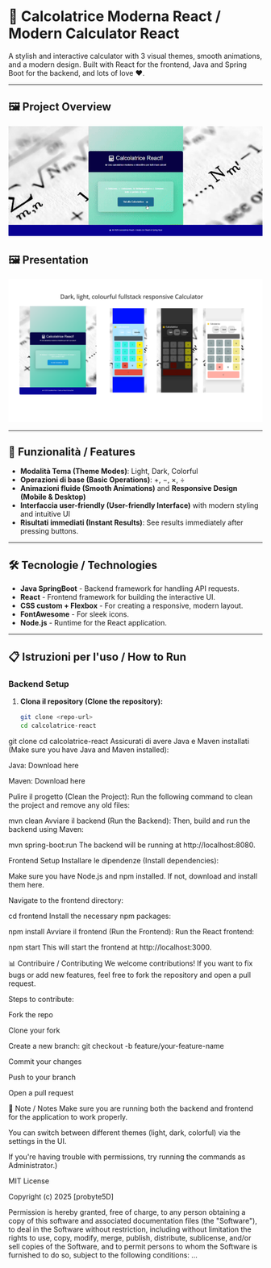 # 🧮 **Calcolatrice Moderna React / Modern Calculator React**

A stylish and interactive calculator with 3 visual themes, smooth animations, and a modern design. Built with React for the frontend, Java and Spring Boot for the backend, and lots of love ❤️.

---

## 🖼️ **Project Overview**

![Project Overview](./images/gifCalcolatrice.gif)

## 🖼️ **Presentation**

![Theme mode](./images/banner.png)

---

## 🚀 **Funzionalità / Features**
- **Modalità Tema (Theme Modes)**: Light, Dark, Colorful
- **Operazioni di base (Basic Operations)**: +, −, ×, ÷
- **Animazioni fluide (Smooth Animations)** and **Responsive Design (Mobile & Desktop)**
- **Interfaccia user-friendly (User-friendly Interface)** with modern styling and intuitive UI
- **Risultati immediati (Instant Results)**: See results immediately after pressing buttons.

---

## 🛠️ **Tecnologie / Technologies**
- **Java SpringBoot** - Backend framework for handling API requests.
- **React** - Frontend framework for building the interactive UI.
- **CSS custom + Flexbox** - For creating a responsive, modern layout.
- **FontAwesome** - For sleek icons.
- **Node.js** - Runtime for the React application.

---

## 📋 **Istruzioni per l'uso / How to Run**

### **Backend Setup**
1. **Clona il repository (Clone the repository):**
   ```bash
   git clone <repo-url>
   cd calcolatrice-react


git clone <repo-url>
cd calcolatrice-react
Assicurati di avere Java e Maven installati (Make sure you have Java and Maven installed):

Java: Download here

Maven: Download here

Pulire il progetto (Clean the Project): Run the following command to clean the project and remove any old files:


mvn clean
Avviare il backend (Run the Backend): Then, build and run the backend using Maven:


mvn spring-boot:run
The backend will be running at http://localhost:8080.

Frontend Setup
Installare le dipendenze (Install dependencies):

Make sure you have Node.js and npm installed. If not, download and install them here.

Navigate to the frontend directory:


cd frontend
Install the necessary npm packages:


npm install
Avviare il frontend (Run the Frontend): Run the React frontend:


npm start
This will start the frontend at http://localhost:3000.

📊 Contribuire / Contributing
We welcome contributions! If you want to fix bugs or add new features, feel free to fork the repository and open a pull request.

Steps to contribute:

Fork the repo

Clone your fork

Create a new branch: git checkout -b feature/your-feature-name

Commit your changes

Push to your branch

Open a pull request

📌 Note / Notes
Make sure you are running both the backend and frontend for the application to work properly.

You can switch between different themes (light, dark, colorful) via the settings in the UI.

If you're having trouble with permissions, try running the commands as Administrator.)


MIT License

Copyright (c) 2025 [probyte5D]

Permission is hereby granted, free of charge, to any person obtaining a copy
of this software and associated documentation files (the "Software"), to deal
in the Software without restriction, including without limitation the rights
to use, copy, modify, merge, publish, distribute, sublicense, and/or sell
copies of the Software, and to permit persons to whom the Software is
furnished to do so, subject to the following conditions:
...
